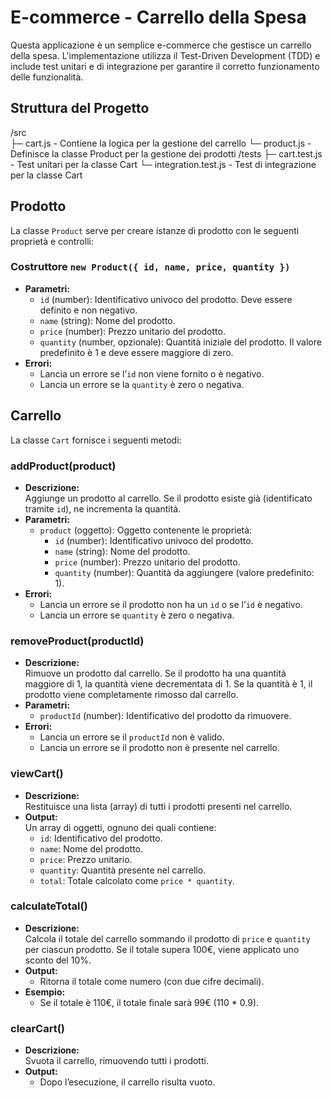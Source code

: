 # E-commerce - Carrello della Spesa

Questa applicazione è un semplice e-commerce che gestisce un carrello della spesa. L'implementazione utilizza il Test-Driven Development (TDD) e include test unitari e di integrazione per garantire il corretto funzionamento delle funzionalità.

## Struttura del Progetto

/src    
├─ cart.js - Contiene la logica per la gestione del carrello 
└─ product.js - Definisce la classe Product per la gestione dei prodotti 
/tests 
├─ cart.test.js - Test unitari per la classe Cart 
└─ integration.test.js - Test di integrazione per la classe Cart 


## Prodotto

La classe `Product` serve per creare istanze di prodotto con le seguenti proprietà e controlli:

### Costruttore `new Product({ id, name, price, quantity })`

- **Parametri:**  
  - `id` (number): Identificativo univoco del prodotto. Deve essere definito e non negativo.
  - `name` (string): Nome del prodotto.
  - `price` (number): Prezzo unitario del prodotto.
  - `quantity` (number, opzionale): Quantità iniziale del prodotto. Il valore predefinito è 1 e deve essere maggiore di zero.
- **Errori:**  
  - Lancia un errore se l’`id` non viene fornito o è negativo.
  - Lancia un errore se la `quantity` è zero o negativa.



## Carrello

La classe `Cart` fornisce i seguenti metodi:

### addProduct(product)
- **Descrizione:**  
  Aggiunge un prodotto al carrello. Se il prodotto esiste già (identificato tramite `id`), ne incrementa la quantità.  
- **Parametri:**  
    - `product` (oggetto): Oggetto contenente le proprietà:
        - `id` (number): Identificativo univoco del prodotto.
        - `name` (string): Nome del prodotto.
        - `price` (number): Prezzo unitario del prodotto.
        - `quantity` (number): Quantità da aggiungere (valore predefinito: 1).
- **Errori:**  
    - Lancia un errore se il prodotto non ha un `id` o se l’`id` è negativo.
    - Lancia un errore se `quantity` è zero o negativa.

### removeProduct(productId)
- **Descrizione:**  
  Rimuove un prodotto dal carrello. Se il prodotto ha una quantità maggiore di 1, la quantità viene decrementata di 1. Se la quantità è 1, il prodotto viene completamente rimosso dal carrello.
- **Parametri:**  
  - `productId` (number): Identificativo del prodotto da rimuovere.
- **Errori:**  
  - Lancia un errore se il `productId` non è valido.
  - Lancia un errore se il prodotto non è presente nel carrello.

### viewCart()
- **Descrizione:**  
  Restituisce una lista (array) di tutti i prodotti presenti nel carrello.  
- **Output:**  
  Un array di oggetti, ognuno dei quali contiene:
    - `id`: Identificativo del prodotto.
    - `name`: Nome del prodotto.
    - `price`: Prezzo unitario.
    - `quantity`: Quantità presente nel carrello.
    - `total`: Totale calcolato come `price * quantity`.

### calculateTotal()
- **Descrizione:**  
  Calcola il totale del carrello sommando il prodotto di `price` e `quantity` per ciascun prodotto. Se il totale supera 100€, viene applicato uno sconto del 10%.  
- **Output:**  
  - Ritorna il totale come numero (con due cifre decimali).
- **Esempio:**  
  - Se il totale è 110€, il totale finale sarà 99€ (110 * 0.9).

### clearCart()
- **Descrizione:**  
  Svuota il carrello, rimuovendo tutti i prodotti.
- **Output:**  
  - Dopo l’esecuzione, il carrello risulta vuoto.

